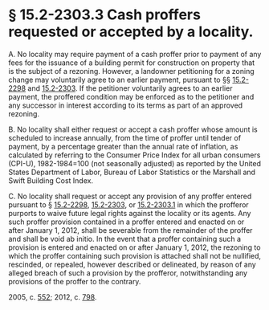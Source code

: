 # § 15.2-2303.3 Cash proffers requested or accepted by a locality.

<p>A. No locality may require payment of a cash proffer prior to payment of any fees for the issuance of a building permit for construction on property that is the subject of a rezoning. However, a landowner petitioning for a zoning change may voluntarily agree to an earlier payment, pursuant to §§ <a href='http://law.lis.virginia.gov/vacode/15.2-2298/'>15.2-2298</a> and <a href='http://law.lis.virginia.gov/vacode/15.2-2303/'>15.2-2303</a>. If the petitioner voluntarily agrees to an earlier payment, the proffered condition may be enforced as to the petitioner and any successor in interest according to its terms as part of an approved rezoning.</p><p>B. No locality shall either request or accept a cash proffer whose amount is scheduled to increase annually, from the time of proffer until tender of payment, by a percentage greater than the annual rate of inflation, as calculated by referring to the Consumer Price Index for all urban consumers (CPI-U), 1982-1984=100 (not seasonally adjusted) as reported by the United States Department of Labor, Bureau of Labor Statistics or the Marshall and Swift Building Cost Index.</p><p>C. No locality shall request or accept any provision of any proffer entered pursuant to § <a href='http://law.lis.virginia.gov/vacode/15.2-2298/'>15.2-2298</a>, <a href='http://law.lis.virginia.gov/vacode/15.2-2303/'>15.2-2303</a>, or <a href='http://law.lis.virginia.gov/vacode/15.2-2303.1/'>15.2-2303.1</a> in which the profferor purports to waive future legal rights against the locality or its agents. Any such proffer provision contained in a proffer entered and enacted on or after January 1, 2012, shall be severable from the remainder of the proffer and shall be void ab initio. In the event that a proffer containing such a provision is entered and enacted on or after January 1, 2012, the rezoning to which the proffer containing such provision is attached shall not be nullified, rescinded, or repealed, however described or delineated, by reason of any alleged breach of such a provision by the profferor, notwithstanding any provisions of the proffer to the contrary.</p><p>2005, c. <a href='http://lis.virginia.gov/cgi-bin/legp604.exe?051+ful+CHAP0552'>552</a>; 2012, c. <a href='http://lis.virginia.gov/cgi-bin/legp604.exe?121+ful+CHAP0798'>798</a>.</p>